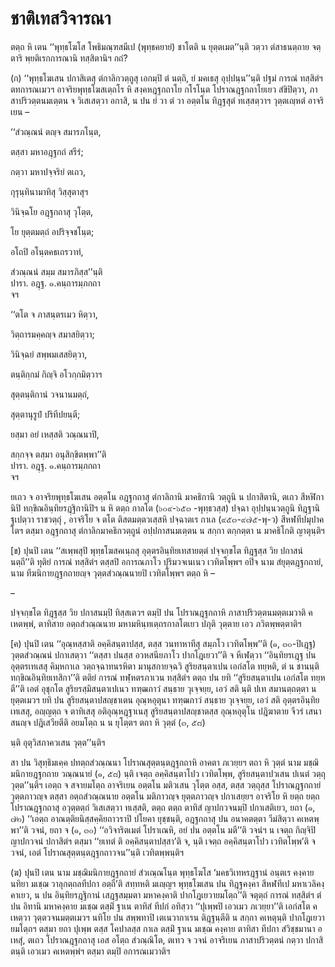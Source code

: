 <h1>ชาติเทสวิจารณา</h1>
<p> ตตฺถ หิ เตน  ‘‘พุทฺธโฆโส โพธิมณฺฑสมีเป (พุทฺธคยายํ) ชาโตติ น ยุตฺตเมต’’นฺติ วตฺวา ตํสาธนตฺถาย จตฺตาริ พฺยติเรกการณานิ ทสฺสิตานิฯ กถํ?</p>


<p>(ก) ‘‘พุทฺธโฆเสน ปกาสิเตสุ ตํกาลิกวตฺถูสุ เอกมฺปิ ตํ นตฺถิ, ยํ มคเธสุ อุปฺปนฺน’’นฺติ ปฐมํ การณํ ทสฺสิตํฯ ตทการณเมวฯ อาจริยพุทฺธโฆสเตฺถโร หิ สงฺคหฎฺฐกถาโย กโรโนฺต โปราณฎฺฐกถาโยเยว  สํขิปิตฺวา, ภาสาปริวตฺตนมเตฺตน จ วิเสเสตฺวา อกาสิ, น ปน ยํ วา ตํ วา อตฺตโน ทิฎฺฐสุตํ ทเสฺสตฺวาฯ วุตฺตเญฺหตํ อาจริเยน –</p>


<p>
‘‘สํวณฺณนํ ตญฺจ สมารภโนฺต,  
  
ตสฺสา มหาอฎฺฐกถํ สรีรํ;  
  
กตฺวา มหาปจฺจริยํ ตเถว,  
  
กุรุนฺทินามาทิสุ วิสฺสุตาสุฯ  
</p>
  
<p>
วินิจฺฉโย อฎฺฐกถาสุ วุโตฺต,  
  
โย ยุตฺตมตฺถํ อปริจฺจชโนฺต;  
  
อโถปิ อโนฺตคธเถรวาทํ,  
  
สํวณฺณนํ สมฺม สมารภิสฺส’’นฺติ  
ปารา. อฎฺฐ. ๑.คนฺถารมฺภกถา  
จฯ  
</p>
  
<p>
‘‘ตโต จ ภาสนฺตรเมว หิตฺวา,  
  
วิตฺถารมคฺคญฺจ สมาสยิตฺวา;  
  
วินิจฺฉยํ สพฺพมเสสยิตฺวา,  
  
ตนฺติกฺกมํ กิญฺจิ อโวกฺกมิตฺวาฯ  
</p>
  
<p>
สุตฺตนฺติกานํ วจนานมตฺถํ,  
  
สุตฺตานุรูปํ ปริทีปยนฺตี;  
  
ยสฺมา อยํ เหสฺสติ วณฺณนาปิ,  
  
สกฺกจฺจ ตสฺมา อนุสิกฺขิตพฺพา’’ติ  
ปารา. อฎฺฐ. ๑.คนฺถารมฺภกถา  
จฯ  
</p>
  
<p>ยเถว จ อาจริยพุทฺธโฆเสน อตฺตโน อฎฺฐกถาสุ ตํกาลิกานิ มาคธิกานิ วตฺถูนิ น ปกาสิตานิ, ตเถว สีหฬิกานิปิ ทกฺขิณอินฺทิยรฎฺฐิกานิปิฯ น หิ ตตฺถ กาลโต (๖๐๙-๖๕๓ -พุทฺธวสฺส) ปจฺฉา อุปฺปนฺนวตฺถูนิ ทิฎฺฐานิ ฐเปตฺวา ราชวตฺถุํ , อาจริโย จ ตโต ติสตมตฺตวเสฺสหิ ปจฺฉาตเร  กาเล (๙๕๓-๙๗๕-พุ-ว) สีหฬทีปมุปาคโตฯ ตสฺมา อฎฺฐกถาสุ ตํกาลิกมาคธิกวตฺถูนํ อปฺปกาสนมเตฺตน น สกฺกา ตกฺกตฺตา น มาคธิโกติ ญาตุนฺติฯ</p>


<p>[ข) ปุนปิ  เตน ‘‘สเพฺพสุปิ พุทฺธโฆสคเนฺถสุ อุตฺตรอินฺทิยเทสายตฺตํ ปจฺจกฺขโต ทิฎฺฐสฺส วิย ปกาสนํ นตฺถี’’ติ ทุติยํ การณํ ทสฺสิตํฯ ตสฺสปิ อการณภาโว ปุริมวจเนเนว เวทิตโพฺพฯ อปิจ  นาม สํยุตฺตฎฺฐกถายํ,  นาม ทีฆนิกายฎฺฐกถายญฺจ วุตฺตสํวณฺณนายปิ เวทิตโพฺพฯ ตตฺถ หิ –</p>

 –</p>


<p>ปจฺจกฺขโต ทิฎฺฐสฺส วิย ปกาสนมฺปิ ทิสฺสเตวฯ ตมฺปิ ปน โปราณฎฺฐกถาหิ ภาสาปริวตฺตนมตฺตเมวาติ คเหตพฺพํ, ตาทิสาย อตฺถสํวณฺณนาย มหามหินฺทเตฺถรกาลโตเยว ปภุติ วุตฺตาย เอว ภวิตพฺพตฺตาติฯ</p>


<p>[ค) ปุนปิ เตน ‘‘อุณฺหสฺสาติ อคฺคิสนฺตาปสฺส, ตสฺส วนทาหาทีสุ สมฺภโว เวทิตโพฺพ’’ติ  (๑, ๓๐-ปิเฎฺฐ) วุตฺตสํวณฺณนํ ปกาเสตฺวา ‘‘ตสฺสา ปนสฺส อวหสนียภาโว ปากโฎเยวา’’ติ จ หีเฬตฺวา ‘‘อินฺทิยรเฎฺฐ ปน อุตฺตรเทเสสุ คิมฺหกาเล วตฺถจฺฉาทนรหิตา มานุสกายจฺฉวิ สูริยสนฺตาเปน เอกํสโต ทยฺหติ, ตํ น ชานนฺติ ทกฺขิณอินฺทิยเทสิกา’’ติ ตติยํ การณํ ทฬฺหตรภาเวน ทสฺสิตํฯ ตตฺถ ปน ยทิ ‘‘สูริยสนฺตาเปน เอกํสโต ทยฺหตี’’ติ เอตํ อุชุกโต สูริยรสฺมิสนฺตาเปเนว ทฑฺฒภาวํ สนฺธาย วุเจฺจยฺย, เอวํ สติ นฺติ ปเท  สมานตฺถตฺตา น ยุตฺตเมวฯ ยทิ ปน สูริยสนฺตาปสญฺชาเตน อุณฺหอุตุนา ทฑฺฒภาวํ สนฺธาย วุเจฺจยฺย, เอวํ สติ อุตฺตรอินฺทิยเทเสสุ, อญฺญตฺถ จ ตาทิเสสุ อติอุณฺหฎฺฐาเนสุ สูริยสนฺตาปสญฺชาตสฺส อุณฺหอุตุโน ปฎิฆาตาย  จีวรํ เสนาสนญฺจ ปฎิเสวียตีติ อยมโตฺถ น น ยุโตฺตฯ ตถา หิ วุตฺตํ  (๓, ๕๘)</p>


<p>นฺติ อุตุวิสภาควเสน วุตฺต’’นฺติฯ</p>


<p>สา ปน วิสุทฺธิมเคฺค ปทตฺถสํวณฺณนา โปราณสุตฺตนฺตฎฺฐกถาหิ อาคตา ภเวยฺยฯ ตถา หิ วุตฺตํ  นาม มชฺฌิมนิกายฎฺฐกถาย วณฺณนายํ (๑, ๕๘) นฺติ เจตฺถ อคฺคิสนฺตาโปว เวทิตโพฺพ, สูริยสนฺตาปวเสน ปเนตํ วตฺถุ วุตฺต’’นฺติฯ เอตฺถ จ สจายมโตฺถ อาจริเยน อตฺตโน มติวเสน วุโตฺต อสฺส, ตสฺส วตฺถุสฺส โปราณฎฺฐกถายํ วุตฺตภาวญฺจ ตสฺสา อตฺถสํวณฺณนาย อตฺตโน มติภาวญฺจ ยุตฺตภาวญฺจ ปกาเสยฺยฯ อาจริโย หิ ยตฺถ ยตฺถ โปราณฎฺฐกถาสุ อวุตฺตตฺถํ วิเสเสตฺวา ทเสฺสติ, ตตฺถ ตตฺถ ตาทิสํ ญาปกวจนมฺปิ ปกาเสติเยว, ยถา  (๑, ๗๒) ‘‘เอตฺถ อาณตฺติยนิสฺสคฺคิยถาวราปิ ปโยคา ยุชฺชนฺติ, อฎฺฐกถาสุ ปน อนาคตตฺตา วีมํสิตฺวา คเหตพฺพา’’ติ วจนํ, ยถา จ  (๑, ๓๐) ‘‘อวิจาริตเมตํ โปราเณหิ, อยํ ปน อตฺตโน มตี’’ติ วจนํฯ น เจตฺถ กิญฺจิปิ ญาปกวจนํ ปกาสิตํฯ ตสฺมา ‘‘ยเทตํ ติ อคฺคิสนฺตาปสฺสา’ติ จ, นฺติ เจตฺถ อคฺคิสนฺตาโปว เวทิตโพฺพ’ติ จ วจนํ, เอตํ โปราณสุตฺตนฺตฎฺฐกถาวจน’’นฺติ เวทิตพฺพนฺติฯ</p>


<p>(ฆ) ปุนปิ เตน  นาม มชฺฌิมนิกายฎฺฐกถายํ  สํวเณฺณโนฺต  พุทฺธโฆโส ‘มคธวิเทหรฎฺฐานํ อนฺตเร คงฺคาย นทิยา มเชฺฌ วาลุกตฺถลทีปกา อตฺถี’ติ สทฺทหติ มเญฺญฯ พุทฺธโฆเสน ปน ทิฎฺฐคงฺคา สีหฬทีเป มหาเวลิคงฺคาเยว, น ปน อินฺทิยรฎฺฐิกานํ เสฎฺฐสมฺมตา มหาคงฺคาติ ปากโฎเยวายมโตฺถ’’ติ จตุตฺถํ การณํ ทสฺสิตํฯ ตํ ปน อิทานิ มหาคงฺคาย มเชฺฌ ตสฺมิํ ฐาเน ตาทิสํ ทีปกํ อทิสฺวา ‘‘ปุเพฺพปิ เอวเมว ภเวยฺยา’’ติ เอกํสโต คเหตฺวา วุตฺตวจนมตฺตเมวฯ นทิโย ปน สพฺพทาปิ เตเนวากาเรน ติฎฺฐนฺตีติ น สกฺกา คเหตุนฺติ ปากโฎเยวายมโตฺถฯ ตสฺมา ยถา ปุเพฺพ ตสฺส โคปาลสฺส กาเล ตสฺมิํ ฐาเน มเชฺฌ คงฺคาย ตาทิสา ทีปกา สํวิชฺชมานา อเหสุํ, ตเถว โปราณฎฺฐกถาสุ เอส อโตฺถ สํวณฺณิโต,  ตเทว จ วจนํ อาจริเยน ภาสาปริวตฺตนํ กตฺวา ปกาสิตนฺติ เอวเมว คเหตพฺพํฯ ตสฺมา ตมฺปิ อการณเมวาติฯ</p>





